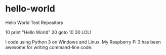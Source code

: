 # hello-world
Hello World Test Repository

10 print "Hello World"
20 goto 10
30 LOL!

I code using Python 3 on Windows and Linux. My Raspberry Pi 3 has been awesome for writing command-line code.
